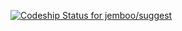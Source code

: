[ ![Codeship Status for jemboo/suggest](https://codeship.com/projects/077d2f70-9e7e-0132-5fb8-6e77ea26735b/status?branch=master)](https://codeship.com/projects/64846)

